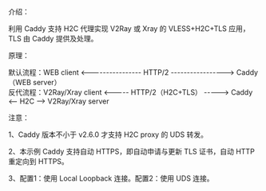 介绍：

利用 Caddy 支持 H2C 代理实现 V2Ray 或 Xray 的 VLESS+H2C+TLS 应用，TLS 由 Caddy 提供及处理。

原理：

默认流程：WEB client <---------------- HTTP/2 -----------------> Caddy（WEB server）  
反代流程：V2Ray/Xray client <----- HTTP/2（H2C+TLS） -----> Caddy <-- H2C --> V2Ray/Xray server

注意：

1、Caddy 版本不小于 v2.6.0 才支持 H2C proxy 的 UDS 转发。

2、本示例 Caddy 支持自动 HTTPS，即自动申请与更新 TLS 证书，自动 HTTP 重定向到 HTTPS。

3、配置1：使用 Local Loopback 连接。配置2：使用 UDS 连接。
